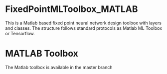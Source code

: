 # FixedPointMLToolbox_MATLAB
This is a Matlab based fixed point neural network design toolbox with layers and classes. The structure follows standard protocols as Matlab ML Toolbox or Tensorflow.

# MATLAB Toolbox
The Matlab toolbox is available in the master branch
